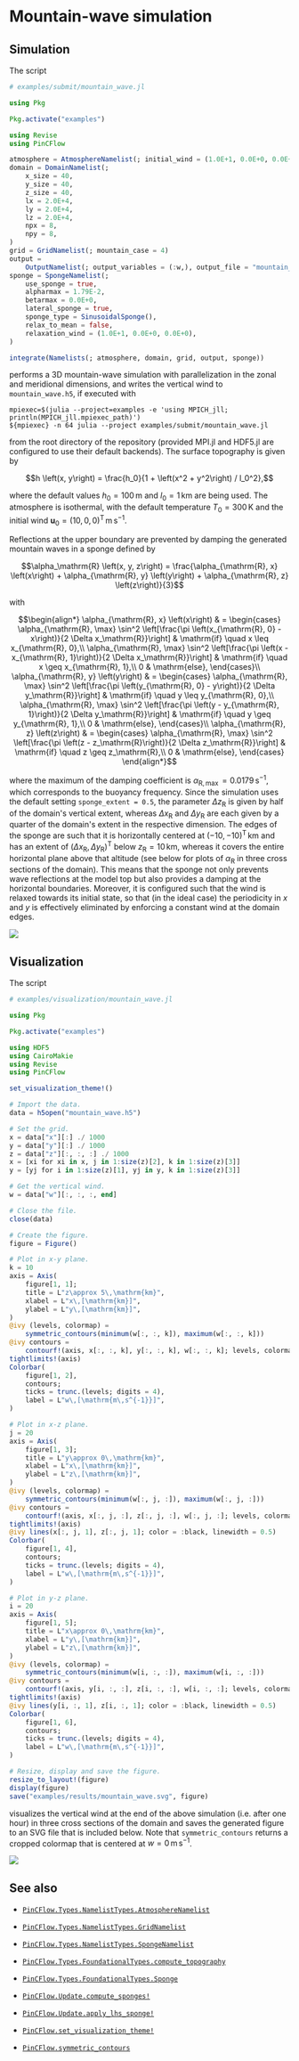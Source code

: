 # Mountain-wave simulation

## Simulation

The script

```julia
# examples/submit/mountain_wave.jl

using Pkg

Pkg.activate("examples")

using Revise
using PinCFlow

atmosphere = AtmosphereNamelist(; initial_wind = (1.0E+1, 0.0E+0, 0.0E+0))
domain = DomainNamelist(;
    x_size = 40,
    y_size = 40,
    z_size = 40,
    lx = 2.0E+4,
    ly = 2.0E+4,
    lz = 2.0E+4,
    npx = 8,
    npy = 8,
)
grid = GridNamelist(; mountain_case = 4)
output =
    OutputNamelist(; output_variables = (:w,), output_file = "mountain_wave.h5")
sponge = SpongeNamelist(;
    use_sponge = true,
    alpharmax = 1.79E-2,
    betarmax = 0.0E+0,
    lateral_sponge = true,
    sponge_type = SinusoidalSponge(),
    relax_to_mean = false,
    relaxation_wind = (1.0E+1, 0.0E+0, 0.0E+0),
)

integrate(Namelists(; atmosphere, domain, grid, output, sponge))

```

performs a 3D mountain-wave simulation with parallelization in the zonal and meridional dimensions, and writes the vertical wind to `mountain_wave.h5`, if executed with

```shell
mpiexec=$(julia --project=examples -e 'using MPICH_jll; println(MPICH_jll.mpiexec_path)')
${mpiexec} -n 64 julia --project examples/submit/mountain_wave.jl
```

from the root directory of the repository (provided MPI.jl and HDF5.jl are configured to use their default backends). The surface topography is given by

$$h \left(x, y\right) = \frac{h_0}{1 + \left(x^2 + y^2\right) / l_0^2},$$

where the default values $h_0 = 100 \, \mathrm{m}$ and $l_0 = 1 \, \mathrm{km}$ are being used. The atmosphere is isothermal, with the default temperature $T_0 = 300 \, \mathrm{K}$ and the initial wind $\boldsymbol{u}_0 = \left(10, 0, 0\right)^\mathrm{T} \, \mathrm{m \, s^{- 1}}$.

Reflections at the upper boundary are prevented by damping the generated mountain waves in a sponge defined by

$$\alpha_\mathrm{R} \left(x, y, z\right) = \frac{\alpha_{\mathrm{R}, x} \left(x\right) + \alpha_{\mathrm{R}, y} \left(y\right) + \alpha_{\mathrm{R}, z} \left(z\right)}{3}$$

with

$$\begin{align*}
    \alpha_{\mathrm{R}, x} \left(x\right) & = \begin{cases}
        \alpha_{\mathrm{R}, \max} \sin^2 \left[\frac{\pi \left(x_{\mathrm{R}, 0} - x\right)}{2 \Delta x_\mathrm{R}}\right] & \mathrm{if} \quad x \leq x_{\mathrm{R}, 0},\\
        \alpha_{\mathrm{R}, \max} \sin^2 \left[\frac{\pi \left(x - x_{\mathrm{R}, 1}\right)}{2 \Delta x_\mathrm{R}}\right] & \mathrm{if} \quad x \geq x_{\mathrm{R}, 1},\\
        0 & \mathrm{else},
    \end{cases}\\
    \alpha_{\mathrm{R}, y} \left(y\right) & = \begin{cases}
        \alpha_{\mathrm{R}, \max} \sin^2 \left[\frac{\pi \left(y_{\mathrm{R}, 0} - y\right)}{2 \Delta y_\mathrm{R}}\right] & \mathrm{if} \quad y \leq y_{\mathrm{R}, 0},\\
        \alpha_{\mathrm{R}, \max} \sin^2 \left[\frac{\pi \left(y - y_{\mathrm{R}, 1}\right)}{2 \Delta y_\mathrm{R}}\right] & \mathrm{if} \quad y \geq y_{\mathrm{R}, 1},\\
        0 & \mathrm{else},
    \end{cases}\\
    \alpha_{\mathrm{R}, z} \left(z\right) & = \begin{cases}
        \alpha_{\mathrm{R}, \max} \sin^2 \left[\frac{\pi \left(z - z_\mathrm{R}\right)}{2 \Delta z_\mathrm{R}}\right] & \mathrm{if} \quad z \geq z_\mathrm{R},\\
        0 & \mathrm{else},
    \end{cases}
\end{align*}$$

where the maximum of the damping coefficient is $\alpha_{\mathrm{R}, \max} = 0.0179 \, \mathrm{s^{- 1}}$, which corresponds to the buoyancy frequency. Since the simulation uses the default setting `sponge_extent = 0.5`, the parameter $\Delta z_\mathrm{R}$ is given by half of the domain's vertical extent, whereas $\Delta x_\mathrm{R}$ and $\Delta y_\mathrm{R}$ are each given by a quarter of the domain's extent in the respective dimension. The edges of the sponge are such that it is horizontally centered at $\left(- 10, - 10\right)^\mathrm{T} \, \mathrm{km}$ and has an extent of $\left(\Delta x_\mathrm{R}, \Delta y_\mathrm{R}\right)^\mathrm{T}$ below $z_\mathrm{R} = 10 \, \mathrm{km}$, whereas it covers the entire horizontal plane above that altitude (see below for plots of $\alpha_\mathrm{R}$ in three cross sections of the domain). This means that the sponge not only prevents wave reflections at the model top but also provides a damping at the horizontal boundaries. Moreover, it is configured such that the wind is relaxed towards its initial state, so that (in the ideal case) the periodicity in $x$ and $y$ is effectively eliminated by enforcing a constant wind at the domain edges.

![](sinusoidal_sponge.svg)

## Visualization

The script

```julia
# examples/visualization/mountain_wave.jl

using Pkg

Pkg.activate("examples")

using HDF5
using CairoMakie
using Revise
using PinCFlow

set_visualization_theme!()

# Import the data.
data = h5open("mountain_wave.h5")

# Set the grid.
x = data["x"][:] ./ 1000
y = data["y"][:] ./ 1000
z = data["z"][:, :, :] ./ 1000
x = [xi for xi in x, j in 1:size(z)[2], k in 1:size(z)[3]]
y = [yj for i in 1:size(z)[1], yj in y, k in 1:size(z)[3]]

# Get the vertical wind.
w = data["w"][:, :, :, end]

# Close the file.
close(data)

# Create the figure.
figure = Figure()

# Plot in x-y plane.
k = 10
axis = Axis(
    figure[1, 1];
    title = L"z\approx 5\,\mathrm{km}",
    xlabel = L"x\,[\mathrm{km}]",
    ylabel = L"y\,[\mathrm{km}]",
)
@ivy (levels, colormap) =
    symmetric_contours(minimum(w[:, :, k]), maximum(w[:, :, k]))
@ivy contours =
    contourf!(axis, x[:, :, k], y[:, :, k], w[:, :, k]; levels, colormap)
tightlimits!(axis)
Colorbar(
    figure[1, 2],
    contours;
    ticks = trunc.(levels; digits = 4),
    label = L"w\,[\mathrm{m\,s^{-1}}]",
)

# Plot in x-z plane.
j = 20
axis = Axis(
    figure[1, 3];
    title = L"y\approx 0\,\mathrm{km}",
    xlabel = L"x\,[\mathrm{km}]",
    ylabel = L"z\,[\mathrm{km}]",
)
@ivy (levels, colormap) =
    symmetric_contours(minimum(w[:, j, :]), maximum(w[:, j, :]))
@ivy contours =
    contourf!(axis, x[:, j, :], z[:, j, :], w[:, j, :]; levels, colormap)
tightlimits!(axis)
@ivy lines(x[:, j, 1], z[:, j, 1]; color = :black, linewidth = 0.5)
Colorbar(
    figure[1, 4],
    contours;
    ticks = trunc.(levels; digits = 4),
    label = L"w\,[\mathrm{m\,s^{-1}}]",
)

# Plot in y-z plane.
i = 20
axis = Axis(
    figure[1, 5];
    title = L"x\approx 0\,\mathrm{km}",
    xlabel = L"y\,[\mathrm{km}]",
    ylabel = L"z\,[\mathrm{km}]",
)
@ivy (levels, colormap) =
    symmetric_contours(minimum(w[i, :, :]), maximum(w[i, :, :]))
@ivy contours =
    contourf!(axis, y[i, :, :], z[i, :, :], w[i, :, :]; levels, colormap)
tightlimits!(axis)
@ivy lines(y[i, :, 1], z[i, :, 1]; color = :black, linewidth = 0.5)
Colorbar(
    figure[1, 6],
    contours;
    ticks = trunc.(levels; digits = 4),
    label = L"w\,[\mathrm{m\,s^{-1}}]",
)

# Resize, display and save the figure.
resize_to_layout!(figure)
display(figure)
save("examples/results/mountain_wave.svg", figure)

```

visualizes the vertical wind at the end of the above simulation (i.e. after one hour) in three cross sections of the domain and saves the generated figure to an SVG file that is included below. Note that `symmetric_contours` returns a cropped colormap that is centered at $w = 0 \, \mathrm{m \, s^{- 1}}$.

![](results/mountain_wave.svg)

## See also

  - [`PinCFlow.Types.NamelistTypes.AtmosphereNamelist`](@ref)

  - [`PinCFlow.Types.NamelistTypes.GridNamelist`](@ref)

  - [`PinCFlow.Types.NamelistTypes.SpongeNamelist`](@ref)

  - [`PinCFlow.Types.FoundationalTypes.compute_topography`](@ref)

  - [`PinCFlow.Types.FoundationalTypes.Sponge`](@ref)

  - [`PinCFlow.Update.compute_sponges!`](@ref)

  - [`PinCFlow.Update.apply_lhs_sponge!`](@ref)

  - [`PinCFlow.set_visualization_theme!`](@ref)

  - [`PinCFlow.symmetric_contours`](@ref)
